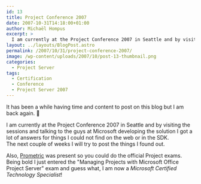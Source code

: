```yaml
---
id: 13
title: Project Conference 2007
date: 2007-10-31T14:18:00+01:00
author: Michaël Hompus
excerpt: >
  I am currently at the Project Conference 2007 in Seattle and by visiting the sessions and talking to the guys at Microsoft developing the solution I got a lot of answers for things I could not find on the web or in the SDK.
layout: ../layouts/BlogPost.astro
permalink: /2007/10/31/project-conference-2007/
image: /wp-content/uploads/2007/10/post-13-thumbnail.png
categories:
  - Project Server
tags:
  - Certification
  - Conference
  - Project Server 2007
---
```


It has been a while having time and content to post on this blog but I am back again. 🙂

I am currently at the Project Conference 2007 in Seattle and by visiting the sessions and talking to the guys at Microsoft developing the solution I got a lot of answers for things I could not find on the web or in the SDK.  
The next couple of weeks I will try to post the things I found out.

Also, [Prometric](https://www.prometric.com/) was present so you could do the official Project exams. Being bold I just entered the "Managing Projects with Microsoft Office Project Server" exam and guess what, I am now a *Microsoft Certified Technology Specialist*!
